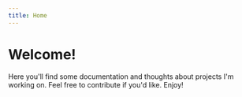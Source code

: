 ```yaml
---
title: Home
---
```


# Welcome!

Here you'll find some documentation and thoughts about projects I'm working on. Feel free to contribute if you'd like. Enjoy!
